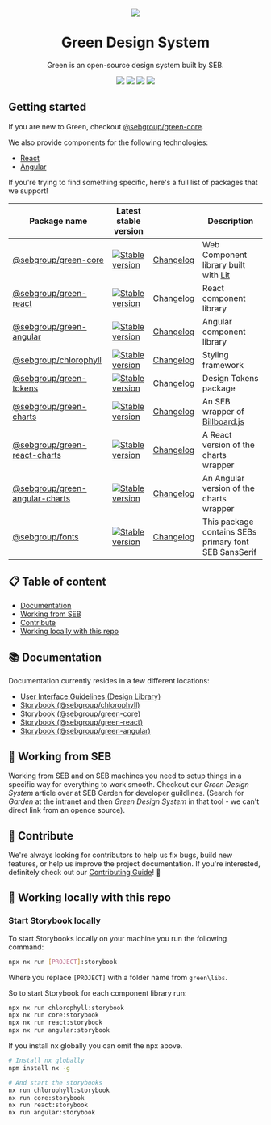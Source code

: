 <h1 align="center">
    <a href="https://seb.io">
        <img src="https://github.com/seb-oss/green/assets/11420341/2fc122ba-54fc-4f22-b96d-d405079d6e50">
    </a>
    <br/>
    <br/>
    Green Design System
</h1>

<p align="center">Green is an open-source design system built by SEB.<p>
<p align="center"><a href="https://github.com/seb-oss/green/blob/main/LICENSE"><img src="https://img.shields.io/badge/license-Apache2.0-005FAC"/></a> <a href="https://semver.org/"><img src="https://img.shields.io/badge/semantic%20versioning-006D31"/></a> <a href="https://nx.dev/"><img src="https://img.shields.io/badge/maintained%20with-nx-006D31"/></a> <a href="https://github.com/seb-oss/green/blob/main/CONTRIBUTING.md"><img src="https://img.shields.io/badge/PRs-welcome-006D31"/></a></p>

## Getting started

If you are new to Green, checkout [@sebgroup/green-core](https://github.com/seb-oss/green/tree/main/libs/core).

We also provide components for the following technologies:

- [React](https://github.com/seb-oss/green/tree/main/libs/react)
- [Angular](https://github.com/seb-oss/green/tree/main/libs/angular)

If you're trying to find something specific, here's a full list of packages that we support!

| Package name                                                                                     | Latest stable version                                                                                                                                     |                                                                                          | Description                                                             |
| ------------------------------------------------------------------------------------------------ | --------------------------------------------------------------------------------------------------------------------------------------------------------- | ---------------------------------------------------------------------------------------- | ----------------------------------------------------------------------- |
| [@sebgroup/green-core](https://github.com/seb-oss/green/tree/main/libs/core)                     | [![Stable version](https://img.shields.io/npm/v/@sebgroup/green-core/latest.svg)](https://www.npmjs.com/package/@sebgroup/green-core)                     | [Changelog](https://github.com/seb-oss/green/tree/main/libs/core/CHANGELOG.md)           | Web Component library built with [Lit](https://lit.dev)                 |
| [@sebgroup/green-react](https://github.com/seb-oss/green/tree/main/libs/react)                   | [![Stable version](https://img.shields.io/npm/v/@sebgroup/green-react/latest.svg)](https://www.npmjs.com/package/@sebgroup/green-react)                   | [Changelog](https://github.com/seb-oss/green/tree/main/libs/react/CHANGELOG.md)          | React component library                                                 |
| [@sebgroup/green-angular](https://github.com/seb-oss/green/tree/main/libs/angular)               | [![Stable version](https://img.shields.io/npm/v/@sebgroup/green-angular/latest.svg)](https://www.npmjs.com/package/@sebgroup/green-angular)               | [Changelog](https://github.com/seb-oss/green/tree/main/libs/angular/CHANGELOG.md)        | Angular component library                                               |
| [@sebgroup/chlorophyll](https://github.com/seb-oss/green/tree/main/libs/chlorophyll)             | [![Stable version](https://img.shields.io/npm/v/@sebgroup/chlorophyll/latest.svg)](https://www.npmjs.com/package/@sebgroup/chlorophyll)                   | [Changelog](https://github.com/seb-oss/green/tree/main/libs/chlorophyll/CHANGELOG.md)    | Styling framework                                                       |
| [@sebgroup/green-tokens](https://github.com/seb-oss/green/tree/main/libs/tokens)                 | [![Stable version](https://img.shields.io/npm/v/@sebgroup/green-tokens/latest.svg)](https://www.npmjs.com/package/@sebgroup/green-tokens)                 | [Changelog](https://github.com/seb-oss/green/tree/main/libs/tokens/CHANGELOG.md)         | Design Tokens package                                                   |
| [@sebgroup/green-charts](https://github.com/seb-oss/green/tree/main/libs/charts)                 | [![Stable version](https://img.shields.io/npm/v/@sebgroup/green-charts/latest.svg)](https://www.npmjs.com/package/@sebgroup/green-charts)                 | [Changelog](https://github.com/seb-oss/green/tree/main/libs/charts/CHANGELOG.md)         | An SEB wrapper of [Billboard.js](https://naver.github.io/billboard.js/) |
| [@sebgroup/green-react-charts](https://github.com/seb-oss/green/tree/main/libs/react-charts)     | [![Stable version](https://img.shields.io/npm/v/@sebgroup/green-react-charts/latest.svg)](https://www.npmjs.com/package/@sebgroup/green-react-charts)     | [Changelog](https://github.com/seb-oss/green/tree/main/libs/react-charts/CHANGELOG.md)   | A React version of the charts wrapper                                   |
| [@sebgroup/green-angular-charts](https://github.com/seb-oss/green/tree/main/libs/angular-charts) | [![Stable version](https://img.shields.io/npm/v/@sebgroup/green-angular-charts/latest.svg)](https://www.npmjs.com/package/@sebgroup/green-angular-charts) | [Changelog](https://github.com/seb-oss/green/tree/main/libs/angular-charts/CHANGELOG.md) | An Angular version of the charts wrapper                                |
| [@sebgroup/fonts](https://github.com/seb-oss/green/tree/main/libs/fonts)                         | [![Stable version](https://img.shields.io/npm/v/@sebgroup/fonts/latest.svg)](https://www.npmjs.com/package/@sebgroup/fonts)                               | [Changelog](https://github.com/seb-oss/green/tree/main/libs/fonts/CHANGELOG.md)          | This package contains SEBs primary font SEB SansSerif                   |

## 📋 Table of content

- [Documentation](https://github.com/seb-oss/green?tab=readme-ov-file#-documentation)
- [Working from SEB](https://github.com/seb-oss/green?tab=readme-ov-file#-working-from-seb)
- [Contribute](https://github.com/seb-oss/green?tab=readme-ov-file#-contribute)
- [Working locally with this repo](https://github.com/seb-oss/green?tab=readme-ov-file#-working-locally-with-this-repo)

## 📚 Documentation

Documentation currently resides in a few different locations:

- [User Interface Guidelines (Design Library)](https://designlibrary.sebgroup.com/)
- [Storybook (@sebgroup/chlorophyll)](https://storybook.seb.io/latest/chlorophyll/)
- [Storybook (@sebgroup/green-core)](https://storybook.seb.io/latest/core/)
- [Storybook (@sebgroup/green-react)](https://storybook.seb.io/latest/react/)
- [Storybook (@sebgroup/green-angular)](https://storybook.seb.io/latest/angular/)

## 🏦 Working from SEB

Working from SEB and on SEB machines you need to setup things in a specific way for everything to work smooth. Checkout our _Green Design System_ article over at SEB Garden for developer guildlines. (Search for _Garden_ at the intranet and then _Green Design System_ in that tool - we can't direct link from an opence source).

## 🎉 Contribute

We're always looking for contributors to help us fix bugs, build new features, or help us improve the project documentation. If you're interested, definitely check out our [Contributing Guide](https://github.com/seb-oss/green/blob/main/CONTRIBUTING.md)! 👀

## 🔨 Working locally with this repo

### Start Storybook locally

To start Storybooks locally on your machine you run the following command:

```bash
npx nx run [PROJECT]:storybook
```

Where you replace `[PROJECT]` with a folder name from `green\libs`.

So to start Storybook for each component library run:

```bash
npx nx run chlorophyll:storybook
npx nx run core:storybook
npx nx run react:storybook
npx nx run angular:storybook
```

If you install nx globally you can omit the npx above.

```bash
# Install nx globally
npm install nx -g

# And start the storybooks
nx run chlorophyll:storybook
nx run core:storybook
nx run react:storybook
nx run angular:storybook
```
